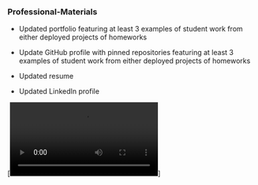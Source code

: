 ### Professional-Materials

* Updated portfolio featuring at least 3 examples of student work from either deployed projects of homeworks

* Update GitHub profile with pinned repositories featuring at least 3 examples of student work from either deployed projects of homeworks

* Updated resume

* Updated LinkedIn profile

[![Watch the video](./assets/images/Video%20(1).mp4)]